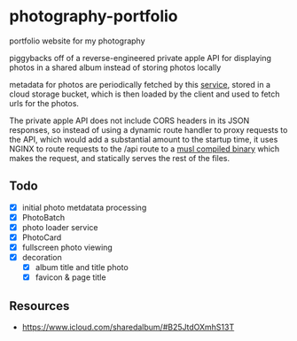 # photography-portfolio

portfolio website for my photography

piggybacks off of a reverse-engineered private apple API for displaying photos in a shared album instead of storing photos locally

metadata for photos are periodically fetched by this [service](https://github.com/andrewyur/photography-fetcher#), stored in a cloud storage bucket, which is then loaded by the client and used to fetch urls for the photos.

The private apple API does not include CORS headers in its JSON responses, so instead of using a dynamic route handler to proxy requests to the API, which would add a substantial amount to the startup time, it uses NGINX to route requests to the /api route to a [musl compiled binary](https://github.com/andrewyur/cors-bypass-server) which makes the request, and statically serves the rest of the files.

## Todo

- [x] initial photo metdatata processing
- [x] PhotoBatch
- [x] photo loader service
- [x] PhotoCard
- [x] fullscreen photo viewing
- [x] decoration
  - [x] album title and title photo
  - [x] favicon & page title

## Resources

- <https://www.icloud.com/sharedalbum/#B25JtdOXmhS13T>
